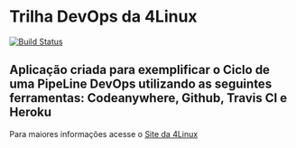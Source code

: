 # Trilha DevOps da 4Linux

<!-- Altere a Flag abaixo com sua URL do Travis -->
[![Build Status](https://travis-ci.com/GuiSilvaLoureiro/DevOpsLab-HelloWorld.svg?branch=master)](https://travis-ci.com/GuiSilvaLoureiro/DevOpsLab-HelloWorld)

## Aplicação criada para exemplificar o Ciclo de uma PipeLine DevOps utilizando as seguintes ferramentas: Codeanywhere, Github, Travis CI e Heroku


Para maiores informações acesse o [Site da 4Linux](https://www.4linux.com.br/cursos/devops)
